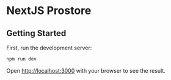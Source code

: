 # NextJS Prostore

## Getting Started

First, run the development server:

```bash
npm run dev
```

Open [http://localhost:3000](http://localhost:3000) with your browser to see the result.


